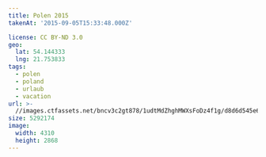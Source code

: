 ```yaml
---
title: Polen 2015
takenAt: '2015-09-05T15:33:48.000Z'

license: CC BY-ND 3.0
geo:
  lat: 54.144333
  lng: 21.753833
tags:
  - polen
  - poland
  - urlaub
  - vacation
url: >-
  //images.ctfassets.net/bncv3c2gt878/1udtMdZhghMWXsFoDz4f1g/d8d6d545e64010de2f2589d295b5d80e/polen-2015_25957500045_o
size: 5292174
image:
  width: 4310
  height: 2868
---
```

